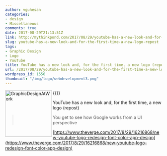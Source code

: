 ```yaml
---
author: vguhesan
categories:
- design
- Miscellaneous
comments: true
date: 2017-08-29T21:13:51Z
link: http://mythinkpond.com/2017/08/29/youtube-has-a-new-look-and-for-the-first-time-a-new-logo-repost/
slug: youtube-has-a-new-look-and-for-the-first-time-a-new-logo-repost
tags:
- Graphic Design
- Logo
- YouTube
title: YouTube has a new look and, for the first time, a new logo (repost) 
url: /2017/08/29/youtube-has-a-new-look-and-for-the-first-time-a-new-logo-repost/
wordpress_id: 1556
thumbnail: "/img/logo/webdevelopment3.png"
---
```


{{<img src="/img/2017/08/graphicdesignatwork.jpg" alt="GraphicDesignAtWork" width="150"  align="left" class="imgframe">}}

YouTube has a new look and, for the first time, a new logo (repost)


<blockquote>You get to see how Google works from a UI perspective</blockquote>


[https://www.theverge.com/2017/8/29/16216868/new-youtube-logo-redesign-font-color-app-design](https://www.theverge.com/2017/8/29/16216868/new-youtube-logo-redesign-font-color-app-design)
